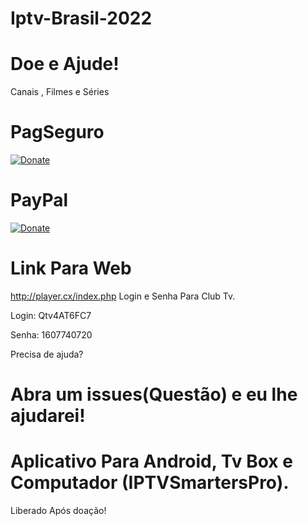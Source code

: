 # Iptv-Brasil-2022
# Doe e Ajude!

Canais , Filmes e Séries
# PagSeguro
[![Donate](https://amanj.org.br/wp-content/uploads/2021/11/quero_doar.png)](https://pag.ae/7WsNdZYw6)

# PayPal
[![Donate](https://img.shields.io/badge/Donate-PayPal-blue.svg)](https://tinyurl.com/b7e59s9t)

# Link Para Web 
http://player.cx/index.php 
Login e Senha Para Club Tv.

Login: Qtv4AT6FC7

Senha: 1607740720

Precisa de ajuda?
# Abra um issues(Questão) e eu lhe ajudarei!

# Aplicativo Para Android, Tv Box e Computador (IPTVSmartersPro).
Liberado Após doação!
